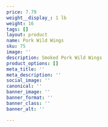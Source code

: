 ```yaml
---
price: 7.79
weight__display_: 1 lb
weight: 16
tags: []
layout: product
name: Pork Wild Wings
sku: 75
image: ''
description: Smoked Pork Wild Wings
product_options: []
meta_title: ''
meta_description: ''
social_image: ''
canonical: ''
banner_image: ''
banner_format: ''
banner_class: ''
banner_alt: ''

---
```

